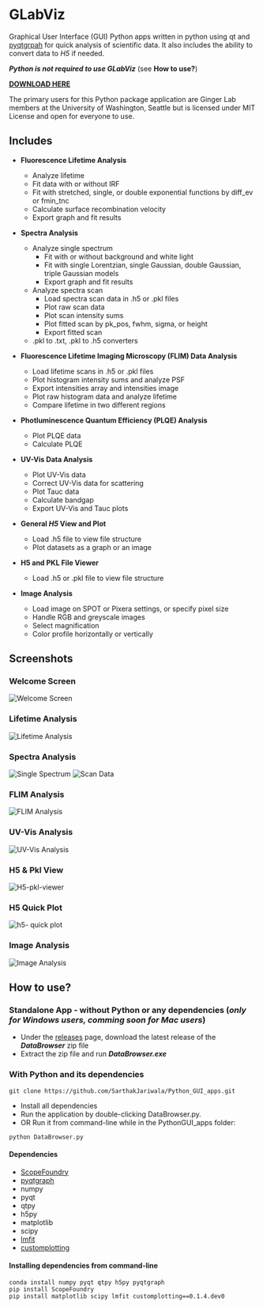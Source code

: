 # GLabViz
Graphical User Interface (GUI) Python apps written in python using qt and [pyqtgrpah](http://www.pyqtgraph.org/) for quick analysis of scientific data. It also includes the ability to convert data to *H5* if needed.

_**Python is not required to use GLabViz**_ (see **How to use?**)

[**DOWNLOAD HERE**](https://github.com/SarthakJariwala/Python_GUI_apps/releases)

The primary users for this Python package application are Ginger Lab members at the University of Washington, Seattle but is licensed under MIT License and open for everyone to use.

## Includes

* **Fluorescence Lifetime Analysis**
    * Analyze lifetime
    * Fit data with or without IRF
    * Fit with stretched, single, or double exponential functions by diff_ev or fmin_tnc
    * Calculate surface recombination velocity
    * Export graph and fit results

* **Spectra Analysis**
    * Analyze single spectrum
        * Fit with or without background and white light
        * Fit with single Lorentzian, single Gaussian, double Gaussian, triple Gaussian models
        * Export graph and fit results
    * Analyze spectra scan
        * Load spectra scan data in .h5 or .pkl files
        * Plot raw scan data
        * Plot scan intensity sums
        * Plot fitted scan by pk_pos, fwhm, sigma, or height
        * Export fitted scan
    * .pkl to .txt, .pkl to .h5 converters

* **Fluorescence Lifetime Imaging Microscopy (FLIM) Data Analysis**
    * Load lifetime scans in .h5 or .pkl files
    * Plot histogram intensity sums and analyze PSF
    * Export intensities array and intensities image
    * Plot raw histogram data and analyze lifetime
    * Compare lifetime in two different regions

* **Photluminescence Quantum Efficiency (PLQE) Analysis**
    * Plot PLQE data
    * Calculate PLQE
    
* **UV-Vis Data Analysis**
    * Plot UV-Vis data
    * Correct UV-Vis data for scattering
    * Plot Tauc data
    * Calculate bandgap
    * Export UV-Vis and Tauc plots

* **General *H5* View and Plot**
    * Load .h5 file to view file structure
    * Plot datasets as a graph or an image
    
* **H5 and PKL File Viewer**
    * Load .h5 or .pkl file to view file structure
    
* **Image Analysis**
    * Load image on SPOT or Pixera settings, or specify pixel size
    * Handle RGB and greyscale images 
    * Select magnification
    * Color profile horizontally or vertically

## Screenshots
### Welcome Screen
![Welcome Screen](https://github.com/SarthakJariwala/Python_GUI_apps/blob/master/Screenshots/GLabViz_interface_1.png)
### Lifetime Analysis
![Lifetime Analysis](https://github.com/SarthakJariwala/Python_GUI_apps/blob/master/Screenshots/GLabViz_Lifetime_analysis_2.png)
### Spectra Analysis
![Single Spectrum](https://github.com/SarthakJariwala/Python_GUI_apps/blob/master/Screenshots/GLabViz_Spectrum_analysis_1.png)
![Scan Data](https://github.com/SarthakJariwala/Python_GUI_apps/blob/master/Screenshots/GLabViz_Spectrum_analysis_2.png)
### FLIM Analysis
![FLIM Analysis](https://github.com/SarthakJariwala/Python_GUI_apps/blob/master/Screenshots/GLabViz_FLIM_analysis_2.png)
### UV-Vis Analysis
![UV-Vis Analysis](https://github.com/SarthakJariwala/Python_GUI_apps/blob/master/Screenshots/GLabViz_UVvis_analysis_1.PNG)
### H5 & Pkl View
![H5-pkl-viewer](https://github.com/SarthakJariwala/Python_GUI_apps/blob/master/Screenshots/GLabViz_h5_ViewPlot_analysis_1.PNG)
### H5 Quick Plot
![h5- quick plot](https://github.com/SarthakJariwala/Python_GUI_apps/blob/master/Screenshots/GLabViz_h5_ViewPlot_analysis_2.PNG)
### Image Analysis
![Image Analysis](https://github.com/SarthakJariwala/Python_GUI_apps/blob/master/Screenshots/GLabViz_Image_analysis_1.png)

## How to use?
### Standalone App - without Python or any dependencies (_only for Windows users, comming soon for Mac users_)
* Under the [releases](https://github.com/SarthakJariwala/Python_GUI_apps/releases) page, download the latest release of the _**DataBrowser**_ zip file
* Extract the zip file and run _**DataBrowser.exe**_
### With Python and its dependencies
```
git clone https://github.com/SarthakJariwala/Python_GUI_apps.git
```
* Install all dependencies
* Run the application by double-clicking DataBrowser.py.
* OR Run it from command-line while in the PythonGUI_apps folder:
```
python DataBrowser.py
```

#### Dependencies
* [ScopeFoundry](https://github.com/ScopeFoundry/ScopeFoundry)
* [pyqtgraph](http://www.pyqtgraph.org/) 
* numpy
* pyqt
* qtpy
* h5py
* matplotlib
* scipy
* [lmfit](https://lmfit.github.io/lmfit-py/)
* [customplotting](https://github.com/SarthakJariwala/Custom-Plotting)

#### Installing dependencies from command-line
```
conda install numpy pyqt qtpy h5py pyqtgraph
pip install ScopeFoundry
pip install matplotlib scipy lmfit customplotting==0.1.4.dev0
```
